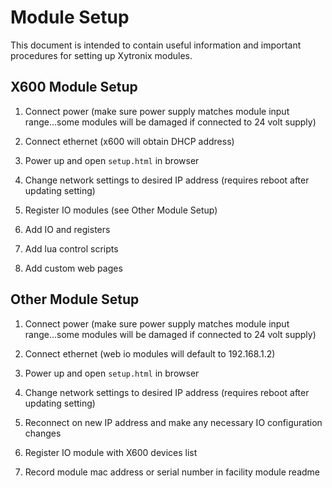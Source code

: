 # Module Setup

This document is intended to contain useful information and important procedures for setting up Xytronix modules.

## X600 Module Setup

1. Connect power (make sure power supply matches module input range...some modules will be damaged if connected to 24 volt supply)

2. Connect ethernet (x600 will obtain DHCP address)

3. Power up and open `setup.html` in browser

4. Change network settings to desired IP address (requires reboot after updating setting)

5. Register IO modules (see Other Module Setup)

6. Add IO and registers

7. Add lua control scripts

8. Add custom web pages

## Other Module Setup

1. Connect power (make sure power supply matches module input range...some modules will be damaged if connected to 24 volt supply)

2. Connect ethernet (web io modules will default to 192.168.1.2)

3. Power up and open `setup.html` in browser

4. Change network settings to desired IP address (requires reboot after updating setting)

5. Reconnect on new IP address and make any necessary IO configuration changes

6. Register IO module with X600 devices list

7. Record module mac address or serial number in facility module readme